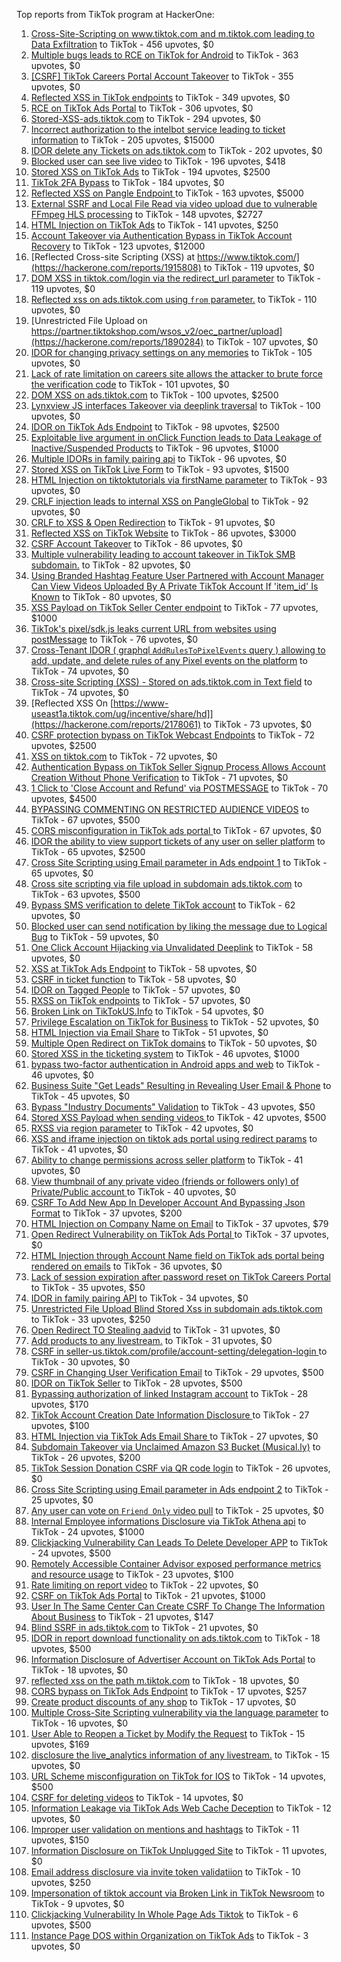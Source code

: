 Top reports from TikTok program at HackerOne:

1. [Cross-Site-Scripting on www.tiktok.com and m.tiktok.com leading to Data Exfiltration](https://hackerone.com/reports/968082) to TikTok - 456 upvotes, $0
2. [Multiple bugs leads to RCE on TikTok for Android](https://hackerone.com/reports/1065500) to TikTok - 363 upvotes, $0
3. [[CSRF] TikTok Careers Portal Account Takeover](https://hackerone.com/reports/1010522) to TikTok - 355 upvotes, $0
4. [Reflected XSS in TikTok endpoints](https://hackerone.com/reports/1350887) to TikTok - 349 upvotes, $0
5. [RCE on TikTok Ads Portal](https://hackerone.com/reports/1024575) to TikTok - 306 upvotes, $0
6. [Stored-XSS-ads.tiktok.com](https://hackerone.com/reports/2306491) to TikTok - 294 upvotes, $0
7. [Incorrect authorization to the intelbot service leading to ticket information](https://hackerone.com/reports/1328546) to TikTok - 205 upvotes, $15000
8. [IDOR delete any Tickets on ads.tiktok.com](https://hackerone.com/reports/1475520) to TikTok - 202 upvotes, $0
9. [Blocked user can see live video](https://hackerone.com/reports/1067967) to TikTok - 196 upvotes, $418
10. [Stored XSS on TikTok Ads](https://hackerone.com/reports/1504202) to TikTok - 194 upvotes, $2500
11. [TikTok 2FA Bypass](https://hackerone.com/reports/1247108) to TikTok - 184 upvotes, $0
12. [Reflected XSS on Pangle Endpoint ](https://hackerone.com/reports/2352968) to TikTok - 163 upvotes, $5000
13. [External SSRF and Local File Read via video upload due to vulnerable FFmpeg HLS processing](https://hackerone.com/reports/1062888) to TikTok - 148 upvotes, $2727
14. [HTML Injection on TikTok Ads](https://hackerone.com/reports/2299529) to TikTok - 141 upvotes, $250
15. [Account Takeover via Authentication Bypass in TikTok Account Recovery](https://hackerone.com/reports/2443228) to TikTok - 123 upvotes, $12000
16. [Reflected Cross-site Scripting (XSS) at https://www.tiktok.com/](https://hackerone.com/reports/1915808) to TikTok - 119 upvotes, $0
17. [DOM XSS in tiktok.com/login via the redirect_url parameter](https://hackerone.com/reports/2583874) to TikTok - 119 upvotes, $0
18. [Reflected xss on ads.tiktok.com using `from` parameter.](https://hackerone.com/reports/1452375) to TikTok - 110 upvotes, $0
19. [Unrestricted File Upload on https://partner.tiktokshop.com/wsos_v2/oec_partner/upload](https://hackerone.com/reports/1890284) to TikTok - 107 upvotes, $0
20. [IDOR for changing privacy settings on any memories](https://hackerone.com/reports/1733627) to TikTok - 105 upvotes, $0
21. [Lack of rate limitation on careers site allows the attacker to brute force the verification code](https://hackerone.com/reports/1075827) to TikTok - 101 upvotes, $0
22. [DOM XSS on ads.tiktok.com](https://hackerone.com/reports/1549451) to TikTok - 100 upvotes, $2500
23. [Lynxview JS interfaces Takeover via deeplink traversal](https://hackerone.com/reports/2417516) to TikTok - 100 upvotes, $0
24. [IDOR on TikTok Ads Endpoint](https://hackerone.com/reports/1527906) to TikTok - 98 upvotes, $2500
25. [Exploitable live argument in onClick Function leads to Data Leakage of Inactive/Suspended Products](https://hackerone.com/reports/2295958) to TikTok - 96 upvotes, $1000
26. [Multiple IDORs in family pairing api](https://hackerone.com/reports/1286332) to TikTok - 96 upvotes, $0
27. [Stored XSS on TikTok Live Form](https://hackerone.com/reports/1542703) to TikTok - 93 upvotes, $1500
28. [HTML Injection on tiktoktutorials via firstName parameter](https://hackerone.com/reports/1343492) to TikTok - 93 upvotes, $0
29. [CRLF injection leads to internal XSS on PangleGlobal](https://hackerone.com/reports/2189960) to TikTok - 92 upvotes, $0
30. [CRLF to XSS & Open Redirection](https://hackerone.com/reports/2012519) to TikTok - 91 upvotes, $0
31. [Reflected XSS on TikTok Website](https://hackerone.com/reports/1378413) to TikTok - 86 upvotes, $3000
32. [CSRF Account Takeover](https://hackerone.com/reports/1253462) to TikTok - 86 upvotes, $0
33. [Multiple vulnerability leading to account takeover in TikTok SMB subdomain.](https://hackerone.com/reports/1404612) to TikTok - 82 upvotes, $0
34. [Using Branded Hashtag Feature User Partnered with Account Manager Can View Videos Uploaded By A Private TikTok Account If 'item_id' Is Known](https://hackerone.com/reports/2209429) to TikTok - 80 upvotes, $0
35. [XSS Payload on TikTok Seller Center endpoint](https://hackerone.com/reports/1554048) to TikTok - 77 upvotes, $1000
36. [TikTok's pixel/sdk.js leaks current URL from websites using postMessage](https://hackerone.com/reports/1598749) to TikTok - 76 upvotes, $0
37. [Cross-Tenant IDOR ( graphql `AddRulesToPixelEvents` query ) allowing to add, update, and delete rules of any Pixel events on the platform](https://hackerone.com/reports/984965) to TikTok - 74 upvotes, $0
38. [Cross-site Scripting (XSS) - Stored on ads.tiktok.com in Text  field](https://hackerone.com/reports/1376961) to TikTok - 74 upvotes, $0
39. [Reflected XSS On [https://www-useast1a.tiktok.com/ug/incentive/share/hd]](https://hackerone.com/reports/2178061) to TikTok - 73 upvotes, $0
40. [CSRF protection bypass on TikTok Webcast Endpoints](https://hackerone.com/reports/1543234) to TikTok - 72 upvotes, $2500
41. [XSS on tiktok.com](https://hackerone.com/reports/1322104) to TikTok - 72 upvotes, $0
42. [Authentication Bypass on TikTok Seller Signup Process Allows Account Creation Without Phone Verification](https://hackerone.com/reports/2286745) to TikTok - 71 upvotes, $0
43. [1 Click to 'Close Account and Refund' via POSTMESSAGE](https://hackerone.com/reports/1897443) to TikTok - 70 upvotes, $4500
44. [BYPASSING COMMENTING ON RESTRICTED  AUDIENCE VIDEOS](https://hackerone.com/reports/1337351) to TikTok - 67 upvotes, $500
45. [CORS misconfiguration in TikTok ads portal ](https://hackerone.com/reports/1006524) to TikTok - 67 upvotes, $0
46. [IDOR the ability to view support tickets of any user on seller platform](https://hackerone.com/reports/1392630) to TikTok - 65 upvotes, $2500
47. [Cross Site Scripting using Email parameter in Ads endpoint 1](https://hackerone.com/reports/953041) to TikTok - 65 upvotes, $0
48. [Cross site scripting via file upload in subdomain ads.tiktok.com](https://hackerone.com/reports/1433125) to TikTok - 63 upvotes, $500
49. [Bypass SMS verification to delete TikTok account](https://hackerone.com/reports/964467) to TikTok - 62 upvotes, $0
50. [Blocked user can send notification by liking the message due to Logical Bug](https://hackerone.com/reports/1083421) to TikTok - 59 upvotes, $0
51. [One Click Account Hijacking via Unvalidated Deeplink](https://hackerone.com/reports/1500614) to TikTok - 58 upvotes, $0
52. [XSS at TikTok Ads Endpoint](https://hackerone.com/reports/1683129) to TikTok - 58 upvotes, $0
53. [CSRF in ticket function](https://hackerone.com/reports/1890310) to TikTok - 58 upvotes, $0
54. [IDOR on Tagged People](https://hackerone.com/reports/1555376) to TikTok - 57 upvotes, $0
55. [RXSS on TikTok endpoints](https://hackerone.com/reports/2280863) to TikTok - 57 upvotes, $0
56. [Broken Link on TikTokUS.Info](https://hackerone.com/reports/1338457) to TikTok - 54 upvotes, $0
57. [Privilege Escalation on TikTok for Business](https://hackerone.com/reports/1505567) to TikTok - 52 upvotes, $0
58. [HTML Injection via Email Share](https://hackerone.com/reports/1490311) to TikTok - 51 upvotes, $0
59. [Multiple Open Redirect on TikTok domains](https://hackerone.com/reports/2221547) to TikTok - 50 upvotes, $0
60. [Stored XSS in the ticketing system](https://hackerone.com/reports/1694037) to TikTok - 46 upvotes, $1000
61. [bypass two-factor authentication in Android apps and web](https://hackerone.com/reports/1747978) to TikTok - 46 upvotes, $0
62. [Business Suite "Get Leads" Resulting in Revealing User Email & Phone](https://hackerone.com/reports/1744194) to TikTok - 45 upvotes, $0
63. [Bypass "Industry Documents" Validation](https://hackerone.com/reports/997514) to TikTok - 43 upvotes, $50
64. [Stored XSS Payload when sending videos ](https://hackerone.com/reports/1536046) to TikTok - 42 upvotes, $500
65. [RXSS via region parameter](https://hackerone.com/reports/2251191) to TikTok - 42 upvotes, $0
66. [XSS and iframe injection on tiktok ads portal using redirect params](https://hackerone.com/reports/1514554) to TikTok - 41 upvotes, $0
67. [Ability to change permissions across seller platform](https://hackerone.com/reports/1783001) to TikTok - 41 upvotes, $0
68. [View thumbnail of any private video (friends or followers only) of Private/Public account ](https://hackerone.com/reports/1498353) to TikTok - 40 upvotes, $0
69. [CSRF To Add New App In Developer Account And Bypassing Json Format](https://hackerone.com/reports/997615) to TikTok - 37 upvotes, $200
70. [HTML Injection on Company Name on Email](https://hackerone.com/reports/1022655) to TikTok - 37 upvotes, $79
71. [Open Redirect Vulnerability on TikTok Ads Portal ](https://hackerone.com/reports/948150) to TikTok - 37 upvotes, $0
72. [HTML Injection through Account Name field on TikTok ads portal being rendered on emails](https://hackerone.com/reports/1066607) to TikTok - 36 upvotes, $0
73. [Lack of session expiration after password reset on TikTok Careers Portal](https://hackerone.com/reports/997127) to TikTok - 35 upvotes, $50
74. [IDOR in family pairing API](https://hackerone.com/reports/1586950) to TikTok - 34 upvotes, $0
75. [Unrestricted File Upload Blind Stored Xss  in subdomain ads.tiktok.com](https://hackerone.com/reports/1577370) to TikTok - 33 upvotes, $250
76. [Open Redirect TO  Stealing aadvid](https://hackerone.com/reports/1378533) to TikTok - 31 upvotes, $0
77. [Add products to any livestream.](https://hackerone.com/reports/1654657) to TikTok - 31 upvotes, $0
78. [CSRF in seller-us.tiktok.com/profile/account-setting/delegation-login ](https://hackerone.com/reports/2002352) to TikTok - 30 upvotes, $0
79. [CSRF in Changing User Verification Email](https://hackerone.com/reports/1531235) to TikTok - 29 upvotes, $500
80. [IDOR on TikTok Seller](https://hackerone.com/reports/1509057) to TikTok - 28 upvotes, $500
81. [Bypassing authorization of linked Instagram account](https://hackerone.com/reports/1199965) to TikTok - 28 upvotes, $170
82. [TikTok Account Creation Date Information Disclosure ](https://hackerone.com/reports/1562020) to TikTok - 27 upvotes, $100
83. [HTML Injection via TikTok Ads Email Share ](https://hackerone.com/reports/1376990) to TikTok - 27 upvotes, $0
84. [Subdomain Takeover via Unclaimed Amazon S3 Bucket (Musical.ly)](https://hackerone.com/reports/1102537) to TikTok - 26 upvotes, $200
85. [TikTok Session Donation CSRF via QR code login](https://hackerone.com/reports/1133661) to TikTok - 26 upvotes, $0
86. [Cross Site Scripting using Email parameter in Ads endpoint 2](https://hackerone.com/reports/946160) to TikTok - 25 upvotes, $0
87. [Any user can vote on `Friend Only` video pull](https://hackerone.com/reports/1793940) to TikTok - 25 upvotes, $0
88. [Internal Employee informations Disclosure via TikTok Athena api](https://hackerone.com/reports/1575560) to TikTok - 24 upvotes, $1000
89. [Clickjacking Vulnerability Can Leads To Delete Developer APP](https://hackerone.com/reports/1416612) to TikTok - 24 upvotes, $500
90. [Remotely Accessible Container Advisor exposed performance metrics and resource usage](https://hackerone.com/reports/1697599) to TikTok - 23 upvotes, $100
91. [Rate limiting on report video](https://hackerone.com/reports/948146) to TikTok - 22 upvotes, $0
92. [CSRF on TikTok Ads Portal](https://hackerone.com/reports/1087436) to TikTok - 21 upvotes, $1000
93. [User In The Same Center Can Create CSRF To Change The Information About Business](https://hackerone.com/reports/1006306) to TikTok - 21 upvotes, $147
94. [Blind SSRF in ads.tiktok.com](https://hackerone.com/reports/1006599) to TikTok - 21 upvotes, $0
95. [IDOR in report download functionality on ads.tiktok.com](https://hackerone.com/reports/1559739) to TikTok - 18 upvotes, $500
96. [Information Disclosure of Advertiser Account on TikTok Ads Portal](https://hackerone.com/reports/1018608) to TikTok - 18 upvotes, $0
97. [reflected xss on the path m.tiktok.com](https://hackerone.com/reports/1394440) to TikTok - 18 upvotes, $0
98. [CORS bypass on TikTok Ads Endpoint](https://hackerone.com/reports/1001951) to TikTok - 17 upvotes, $257
99. [Create product discounts of any shop](https://hackerone.com/reports/1571578) to TikTok - 17 upvotes, $0
100. [Multiple Cross-Site Scripting vulnerability via the language parameter](https://hackerone.com/reports/953053) to TikTok - 16 upvotes, $0
101. [User Able to Reopen a Ticket by Modify the Request](https://hackerone.com/reports/998993) to TikTok - 15 upvotes, $169
102. [disclosure the live_analytics information of any livestream.](https://hackerone.com/reports/1561299) to TikTok - 15 upvotes, $0
103. [URL Scheme misconfiguration on TikTok for IOS](https://hackerone.com/reports/1437294) to TikTok - 14 upvotes, $500
104. [CSRF for deleting videos](https://hackerone.com/reports/998979) to TikTok - 14 upvotes, $0
105. [Information Leakage via TikTok Ads Web Cache Deception](https://hackerone.com/reports/1484468) to TikTok - 12 upvotes, $0
106. [Improper user validation on mentions and hashtags](https://hackerone.com/reports/1610316) to TikTok - 11 upvotes, $150
107. [Information Disclosure on TikTok Unplugged Site](https://hackerone.com/reports/1249050) to TikTok - 11 upvotes, $0
108. [Email address disclosure via invite token validatiion](https://hackerone.com/reports/1560072) to TikTok - 10 upvotes, $250
109. [Impersonation of tiktok account via Broken Link in TikTok Newsroom](https://hackerone.com/reports/1504294) to TikTok - 9 upvotes, $0
110. [Clickjacking Vulnerability In Whole Page Ads Tiktok](https://hackerone.com/reports/1418857) to TikTok - 6 upvotes, $500
111. [Instance Page DOS  within Organization on TikTok Ads](https://hackerone.com/reports/1478930) to TikTok - 3 upvotes, $0
